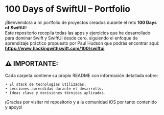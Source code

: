 #  100 Days of SwiftUI – Portfolio

¡Bienvenido/a a mi portfolio de proyectos creados durante el reto **100 Days of SwiftUI**!  
Este repositorio recopila todas las apps y ejercicios que he desarrollado para dominar Swift y SwiftUI desde cero, siguiendo el enfoque de aprendizaje práctico propuesto por Paul Hudson que podrás encontrar aquí:
**https://www.hackingwithswift.com/100/swiftui**


## ⚠️ IMPORTANTE:
Cada carpeta contiene su propio README con información detallada sobre:

	• El stack de tecnologías utilizadas.
	• Lecciones aprendidas durante el desarrollo.
	• Ideas clave y decisiones técnicas aplicadas.

¡Gracias por visitar mi repositorio y a la comunidad iOS por tanto contenido y apoyo! 
